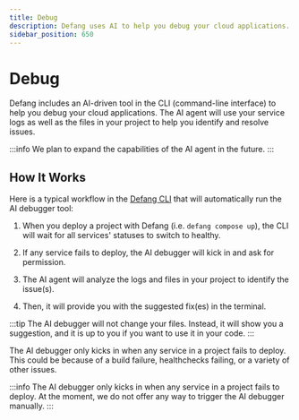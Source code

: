 ```yaml
---
title: Debug
description: Defang uses AI to help you debug your cloud applications.
sidebar_position: 650
---
```


# Debug

Defang includes an AI-driven tool in the CLI (command-line interface) to help you debug your cloud applications. The AI agent will use your service logs as well as the files in your project to help you identify and resolve issues.

:::info
We plan to expand the capabilities of the AI agent in the future. 
:::

## How It Works

Here is a typical workflow in the [Defang CLI](/docs/getting-started) that will automatically run the AI debugger tool:

1. When you deploy a project with Defang (i.e. `defang compose up`), the CLI will wait for all services' statuses to switch to healthy. 

2. If any service fails to deploy, the AI debugger will kick in and ask for permission.

3. The AI agent will analyze the logs and files in your project to identify the issue(s).

4. Then, it will provide you with the suggested fix(es) in the terminal. 

:::tip
The AI debugger will not change your files. Instead, it will show you a suggestion, and it is up to you if you want to use it in your code.
:::


The AI debugger only kicks in when any service in a project fails to deploy. This could be because of a build failure, healthchecks failing, or a variety of other issues. 

:::info
The AI debugger only kicks in when any service in a project fails to deploy. At the moment, we do not offer any way to trigger the AI debugger manually. 
:::
